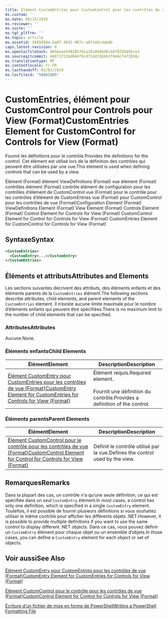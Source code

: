 ```yaml
---
title: Élément CustomEntries pour CustomControl pour les contrôles de vue (Format) | Microsoft Docs
ms.custom: ''
ms.date: 09/13/2016
ms.reviewer: ''
ms.suite: ''
ms.tgt_pltfrm: ''
ms.topic: article
ms.assetid: 3485958a-ba87-4932-907c-a8f140c4abdb
caps.latest.revision: 8
ms.openlocfilehash: 4856aee930285781a101868bd6cb67824585bce1
ms.sourcegitcommit: b6871f21bd666f9cd71dd336bb3f844cf472b56c
ms.translationtype: MT
ms.contentlocale: fr-FR
ms.lasthandoff: 02/03/2019
ms.locfileid: "56861805"
---
```

# <a name="customentries-element-for-customcontrol-for-controls-for-view-format"></a><span data-ttu-id="0f98a-102">CustomEntries, élément pour CustomControl pour Controls pour View (Format)</span><span class="sxs-lookup"><span data-stu-id="0f98a-102">CustomEntries Element for CustomControl for Controls for View (Format)</span></span>

<span data-ttu-id="0f98a-103">Fournit les définitions pour le contrôle.</span><span class="sxs-lookup"><span data-stu-id="0f98a-103">Provides the definitions for the control.</span></span> <span data-ttu-id="0f98a-104">Cet élément est utilisé lors de la définition des contrôles qui peuvent être utilisées par une vue.</span><span class="sxs-lookup"><span data-stu-id="0f98a-104">This element is used when defining controls that can be used by a view.</span></span>

<span data-ttu-id="0f98a-105">Élément (Format) élément ViewDefinitions (Format) vue élément (Format) contrôles élément (Format) contrôle élément de configuration pour les contrôles d’élément de CustomControl vue (Format) pour le contrôle pour les contrôles d’élément de CustomEntries vue (Format) pour CustomControl pour les contrôles de vue (Format)</span><span class="sxs-lookup"><span data-stu-id="0f98a-105">Configuration Element (Format) ViewDefinitions Element (Format) View Element (Format) Controls Element (Format) Control Element for Controls for View (Format) CustomControl Element for Control for Controls for View (Format) CustomEntries Element for CustomControl for Controls for View (Format)</span></span>

## <a name="syntax"></a><span data-ttu-id="0f98a-106">Syntaxe</span><span class="sxs-lookup"><span data-stu-id="0f98a-106">Syntax</span></span>

```xml
<CustomEntries>
  <CustomEntry>...</CustomEntry>
</CustomEntries>
```

## <a name="attributes-and-elements"></a><span data-ttu-id="0f98a-107">Éléments et attributs</span><span class="sxs-lookup"><span data-stu-id="0f98a-107">Attributes and Elements</span></span>

<span data-ttu-id="0f98a-108">Les sections suivantes décrivent des attributs, des éléments enfants et des éléments parents de la `CustomEntries` élément.</span><span class="sxs-lookup"><span data-stu-id="0f98a-108">The following sections describe attributes, child elements, and parent elements of the `CustomEntries` element.</span></span> <span data-ttu-id="0f98a-109">Il n’existe aucune limite maximale pour le nombre d’éléments enfants qui peuvent être spécifiées.</span><span class="sxs-lookup"><span data-stu-id="0f98a-109">There is no maximum limit to the number of child elements that can be specified.</span></span>

### <a name="attributes"></a><span data-ttu-id="0f98a-110">Attributes</span><span class="sxs-lookup"><span data-stu-id="0f98a-110">Attributes</span></span>

<span data-ttu-id="0f98a-111">Aucune.</span><span class="sxs-lookup"><span data-stu-id="0f98a-111">None.</span></span>

### <a name="child-elements"></a><span data-ttu-id="0f98a-112">Éléments enfants</span><span class="sxs-lookup"><span data-stu-id="0f98a-112">Child Elements</span></span>

|<span data-ttu-id="0f98a-113">Élément</span><span class="sxs-lookup"><span data-stu-id="0f98a-113">Element</span></span>|<span data-ttu-id="0f98a-114">Description</span><span class="sxs-lookup"><span data-stu-id="0f98a-114">Description</span></span>|
|-------------|-----------------|
|[<span data-ttu-id="0f98a-115">Élément CustomEntry pour CustomEntries pour les contrôles de vue (Format)</span><span class="sxs-lookup"><span data-stu-id="0f98a-115">CustomEntry Element for CustomEntries for Controls for View (Format)</span></span>](./customentry-element-for-customentries-for-controls-for-view-format.md)|<span data-ttu-id="0f98a-116">Élément requis.</span><span class="sxs-lookup"><span data-stu-id="0f98a-116">Required element.</span></span><br /><br /> <span data-ttu-id="0f98a-117">Fournit une définition du contrôle.</span><span class="sxs-lookup"><span data-stu-id="0f98a-117">Provides a definition of the control.</span></span>|

### <a name="parent-elements"></a><span data-ttu-id="0f98a-118">Éléments parents</span><span class="sxs-lookup"><span data-stu-id="0f98a-118">Parent Elements</span></span>

|<span data-ttu-id="0f98a-119">Élément</span><span class="sxs-lookup"><span data-stu-id="0f98a-119">Element</span></span>|<span data-ttu-id="0f98a-120">Description</span><span class="sxs-lookup"><span data-stu-id="0f98a-120">Description</span></span>|
|-------------|-----------------|
|[<span data-ttu-id="0f98a-121">Élément CustomControl pour le contrôle pour les contrôles de vue (Format)</span><span class="sxs-lookup"><span data-stu-id="0f98a-121">CustomControl Element for Control for Controls for View (Format)</span></span>](./customcontrol-element-for-control-for-controls-for-view-format.md)|<span data-ttu-id="0f98a-122">Définit le contrôle utilisé par la vue.</span><span class="sxs-lookup"><span data-stu-id="0f98a-122">Defines the control used by the view.</span></span>|

## <a name="remarks"></a><span data-ttu-id="0f98a-123">Remarques</span><span class="sxs-lookup"><span data-stu-id="0f98a-123">Remarks</span></span>

<span data-ttu-id="0f98a-124">Dans la plupart des cas, un contrôle n'a qu’une seule définition, ce qui est spécifiée dans un seul `CustomEntry` élément.</span><span class="sxs-lookup"><span data-stu-id="0f98a-124">In most cases, a control has only one definition, which is specified in a single `CustomEntry` element.</span></span> <span data-ttu-id="0f98a-125">Toutefois, il est possible de fournir plusieurs définitions si vous souhaitez utiliser le même contrôle pour afficher les différents objets .NET.</span><span class="sxs-lookup"><span data-stu-id="0f98a-125">However, it is possible to provide multiple definitions if you want to use the same control to display different .NET objects.</span></span> <span data-ttu-id="0f98a-126">Dans ce cas, vous pouvez définir un `CustomEntry` élément pour chaque objet ou un ensemble d’objets.</span><span class="sxs-lookup"><span data-stu-id="0f98a-126">In those cases, you can define a `CustomEntry` element for each object or set of objects.</span></span>

## <a name="see-also"></a><span data-ttu-id="0f98a-127">Voir aussi</span><span class="sxs-lookup"><span data-stu-id="0f98a-127">See Also</span></span>

[<span data-ttu-id="0f98a-128">Élément CustomEntry pour CustomEntries pour les contrôles de vue (Format)</span><span class="sxs-lookup"><span data-stu-id="0f98a-128">CustomEntry Element for CustomEntries for Controls for View (Format)</span></span>](./customentry-element-for-customentries-for-controls-for-view-format.md)

[<span data-ttu-id="0f98a-129">Élément CustomControl pour le contrôle pour les contrôles de vue (Format)</span><span class="sxs-lookup"><span data-stu-id="0f98a-129">CustomControl Element for Control for Controls for View (Format)</span></span>](./customcontrol-element-for-control-for-controls-for-view-format.md)

[<span data-ttu-id="0f98a-130">Écriture d’un fichier de mise en forme de PowerShell</span><span class="sxs-lookup"><span data-stu-id="0f98a-130">Writing a PowerShell Formatting File</span></span>](./writing-a-powershell-formatting-file.md)
